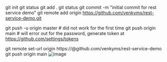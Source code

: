 git init
git status
git add .
git status
git commit -m "initial commit for rest service demo"
git remote add origin https://github.com/venkyms/rest-service-demo.git

git push -u origin master # did not work for the first time
git push origin main # will error out for the password, generate token at https://github.com/settings/tokens

git remote set-url origin https://<token>@github.com/venkyms/rest-service-demo
git push origin main
![image](https://github.com/venkyms/rest-service-demo/assets/482039/6b9e5e4d-c12e-4bb5-9cc0-872324ee7e89)
